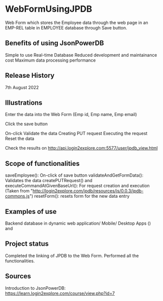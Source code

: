 # WebFormUsingJPDB
Web Form which stores the Employee data through the web page in an EMP-REL table in EMPLOYEE database through Save button.

## Benefits of using JsonPowerDB
Simple to use
Real-time Database
Reduced development and maintainance cost
Maximum data processing performance

## Release History
7th August 2022

## Illustrations
Enter the data into the Web Form (Emp id, Emp name, Emp email)

Click the save button

On-click
  Validate the data
  Creating PUT request
  Executing the request
  Reset the data

Check the results on http://api.login2explore.com:5577/user/jpdb_view.html

## Scope of functionalities
saveEmployee(): On-click of save button
validateAndGetFormData(): Validates the data
createPUTRequest() and executeCommandAtGivenBaseUrl(): For request creation and execution (Taken from "http://login2explore.com/jpdb/resources/js/0.0.3/jpdb-commons.js")
resetForm(): resets form for the new data entry

## Examples of use
Backend database in dynamic web application/ Mobile/ Desktop Apps 
() and 
## Project status
Completed the linking of JPDB to the Web Form.
Performed all the functionalities. 

## Sources
Introduction to JsonPowerDB: https://learn.login2explore.com/course/view.php?id=7
